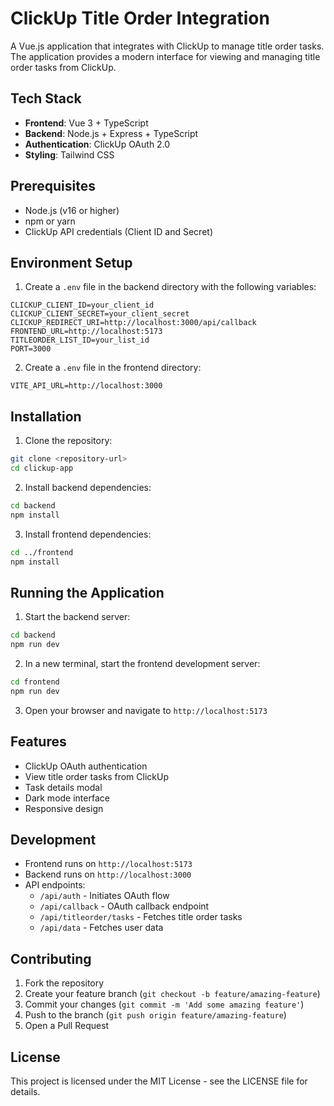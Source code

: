 # ClickUp Title Order Integration

A Vue.js application that integrates with ClickUp to manage title order tasks. The application provides a modern interface for viewing and managing title order tasks from ClickUp.

## Tech Stack

- **Frontend**: Vue 3 + TypeScript
- **Backend**: Node.js + Express + TypeScript
- **Authentication**: ClickUp OAuth 2.0
- **Styling**: Tailwind CSS

## Prerequisites

- Node.js (v16 or higher)
- npm or yarn
- ClickUp API credentials (Client ID and Secret)

## Environment Setup

1. Create a `.env` file in the backend directory with the following variables:
```env
CLICKUP_CLIENT_ID=your_client_id
CLICKUP_CLIENT_SECRET=your_client_secret
CLICKUP_REDIRECT_URI=http://localhost:3000/api/callback
FRONTEND_URL=http://localhost:5173
TITLEORDER_LIST_ID=your_list_id
PORT=3000
```

2. Create a `.env` file in the frontend directory:
```env
VITE_API_URL=http://localhost:3000
```

## Installation

1. Clone the repository:
```bash
git clone <repository-url>
cd clickup-app
```

2. Install backend dependencies:
```bash
cd backend
npm install
```

3. Install frontend dependencies:
```bash
cd ../frontend
npm install
```

## Running the Application

1. Start the backend server:
```bash
cd backend
npm run dev
```

2. In a new terminal, start the frontend development server:
```bash
cd frontend
npm run dev
```

3. Open your browser and navigate to `http://localhost:5173`

## Features

- ClickUp OAuth authentication
- View title order tasks from ClickUp
- Task details modal
- Dark mode interface
- Responsive design

## Development

- Frontend runs on `http://localhost:5173`
- Backend runs on `http://localhost:3000`
- API endpoints:
  - `/api/auth` - Initiates OAuth flow
  - `/api/callback` - OAuth callback endpoint
  - `/api/titleorder/tasks` - Fetches title order tasks
  - `/api/data` - Fetches user data

## Contributing

1. Fork the repository
2. Create your feature branch (`git checkout -b feature/amazing-feature`)
3. Commit your changes (`git commit -m 'Add some amazing feature'`)
4. Push to the branch (`git push origin feature/amazing-feature`)
5. Open a Pull Request

## License

This project is licensed under the MIT License - see the LICENSE file for details. 